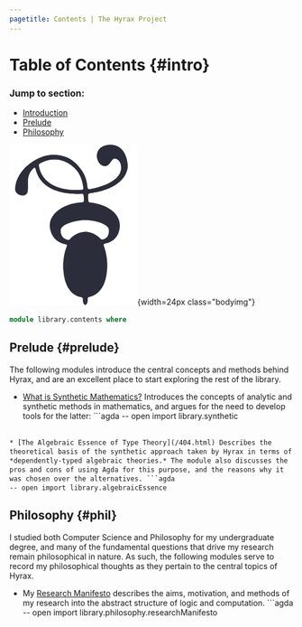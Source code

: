 ```yaml
---
pagetitle: Contents | The Hyrax Project
---
```


# Table of Contents {#intro}

<nav class="contents">

### Jump to section:

* [Introduction](#intro)
* [Prelude](#prelude)
* [Philosophy](#phil)

![](/img/decotwo2.png){width=24px class="bodyimg"}

</nav>

```agda
module library.contents where
```

## Prelude {#prelude}

The following modules introduce the central concepts and methods behind Hyrax, and are an excellent place to start exploring the rest of the library.

* [What is Synthetic Mathematics?](/404.html) Introduces the concepts of analytic and synthetic methods in mathematics, and argues for the need to develop tools for the latter: ```agda
-- open import library.synthetic
``` 

* [The Algebraic Essence of Type Theory](/404.html) Describes the theoretical basis of the synthetic approach taken by Hyrax in terms of *dependently-typed algebraic theories.* The module also discusses the pros and cons of using Agda for this purpose, and the reasons why it was chosen over the alternatives. ```agda
-- open import library.algebraicEssence
``` 


## Philosophy {#phil}

I studied both Computer Science and Philosophy for my undergraduate degree, and many of the fundamental questions that drive my research remain philosophical in nature. As such, the following modules serve to record my philosophical thoughts as they pertain to the central topics of Hyrax.

* My [Research Manifesto](/404.html) describes the aims, motivation, and methods of my research into the abstract structure of logic and computation. ```agda
-- open import library.philosophy.researchManifesto
```